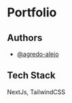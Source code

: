 # Portfolio

## Authors

- [@agredo-alejo](https://github.com/agredo-alejo)

## Tech Stack

NextJs, TailwindCSS